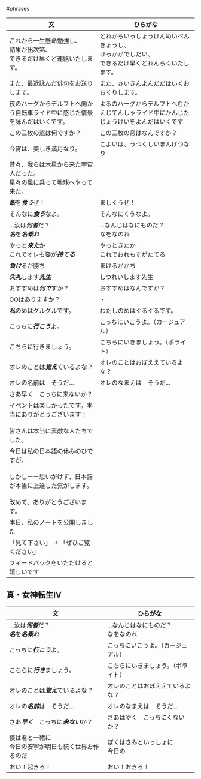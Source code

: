 #phrases

| 文                                                                            | ひらがな                                                    |
| ---------------------------------------------------------------------------- | ------------------------------------------------------- |
| これから一生懸命勉強し、<br>結果が出次第、<br>できるだけ早くど連絡いたします。                                  | とれからいっしょうけんめいべんきょうし、<br>けっかがでしだい、<br>できるだけ早くどれんらくいたします。 |
| また、最近詠んだ俳句をお送りします。                                                           | また、さいきんよんだだはいくおおくりします。                                  |
| 夜のハーグからデルフトへ向かう自転車ライド中に感じた情景を詠んだはいくです。                                       | よるのハーグからデルフトへむかえじてんしゃライド中にかんじたじょうけいをよんだはいくです            |
| この三枚の窓は何ですか？                                                                 | この三枚の窓はなんですか？                                           |
| 今宵は、美しき満月なり。                                                                 | こよいは、うつくしいまんげつなり                                        |
| 昔々、我らは木星から来た宇宙人だった。  <br>星々の風に乗って地球へやって来た。                                   |                                                         |
| ***飯***を***食う***ぜ！                                                           | ましくうぜ！                                                  |
| そんなに***食う***なよ。                                                              | そんなにくうなよ。                                               |
| ...汝は***何者***だ？<br>***名***を***名乗れ***                                         | ...なんじはなにものだ？<br>なをなのれ                                  |
| やっと***来た***か<br>これでオレも姿が***持てる***                                            | やっときたか<br>これでおれもすがたてる                                   |
| ***負け***るが勝ち                                                                 | まけるがかち                                                  |
| ***失礼***します***先生***                                                          | しつれいします先生                                               |
| おすすめは***何で***すか？                                                             | おすすめはなんですか？                                             |
| OOはありますか？                                                                    | ・                                                       |
| ***私***のめはグルグルです。                                                            | わたしのめはぐるぐるです。                                           |
| こっちに***行こう***よ。                                                              | こっちにいこうよ。（カージュアル）                                       |
| こちらに行きましょう。                                                                  | こちらにいきましょう。（ポライト）                                       |
| オレのことは***覚え***ているよな？                                                         | オレのことはおぼええているよな？                                        |
| オレの名前は　そうだ...                                                                | オレのなまえは　そうだ...                                          |
| さあ早く　こっちに来ないか？                                                               |                                                         |
| イべントは楽しかったです。本当にありがとうございます！<br><br>皆さんは本当に素敵な人たちでした。                         |                                                         |
| 今日は私の日本語の休みのひですが。<br><br>しかしーー思いがけず、日本語が本当に上達した気がします。<br><br>改めて、ありがとうございます。 |                                                         |
| 本日、私のノートを公開しました                                                              |                                                         |
| 「見て下さい」 → 「ぜひご覧ください」                                                         |                                                         |
| フィードバックをいただけると嬉しいです                                                          |                                                         |
## 真・女神転生IV

| 文                                    | ひらがな                   |
| ------------------------------------ | ---------------------- |
| ...汝は***何者***だ？<br>***名***を***名乗れ*** | ...なんじはなにものだ？<br>なをなのれ |
| こっちに***行こう***よ。                      | こっちにいこうよ。（カージュアル）      |
| こちらに***行き***ましょう。                    | こちらにいきましょう。（ポライト）      |
| オレのことは***覚え***ているよな？                 | オレのことはおぼええているよな？       |
| オレの***名前***は　そうだ...                  | オレのなまえは　そうだ...         |
| さあ***早く***　こっちに***来ない***か？           | さあはやく　こっちにくないか？        |
| 僕は君と一緒に<br>今日の安寧が明日も続く世界お作るのだ        | ぼくはきみといっしょに<br>今日の     |
| おい！起きろ！                              | おい！おきろ！                |